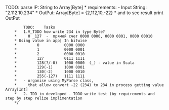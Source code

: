 TODO:
parse IP: String to Array[Byte]
      * requirements: - Input String: "2.112.10.234"
      * OutPut: Array[Byte] = {2,112,10,-22}
      * and to see result print OutPut

            TODO:    Tasks
        *   1.V_TODO how write 234 in type Byte?
        *     0 _127  -  прямой счет 0000 0000, 0000 0001, 0000 00010
        * Using value in app| In bitwise
        *         0           0000 0000
        *         1           0000 0001
        *         2           0000 0010
        *         127         0111 1111
        *         128(?/-0)   1000 0000  (_) - value in Scala
        *         129(-1)     1000 0001
        *         130(-2)     1000 0010
        *         255(-127)   1111 1111
        *   - organise using MyParse class,
        *     that allow convert -22 (234) to 234 in process getting value Array[Int]
        *   2. TDD in developed - TODO write test (by requirements and step by step relize implimentation
        */